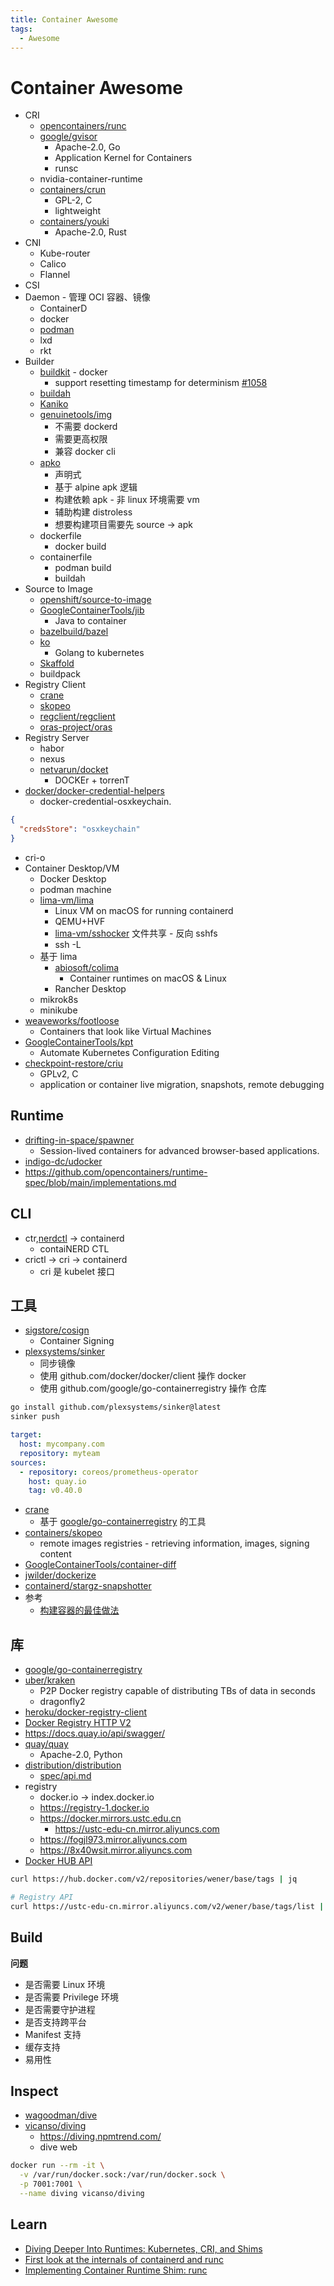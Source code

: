 ```yaml
---
title: Container Awesome
tags:
  - Awesome
---
```


# Container Awesome

- CRI
  - [opencontainers/runc](https://github.com/opencontainers/runc)
  - [google/gvisor](https://github.com/google/gvisor)
    - Apache-2.0, Go
    - Application Kernel for Containers
    - runsc
  - nvidia-container-runtime
  - [containers/crun](https://github.com/containers/crun)
    - GPL-2, C
    - lightweight
  - [containers/youki](https://github.com/containers/youki)
    - Apache-2.0, Rust
- CNI
  - Kube-router
  - Calico
  - Flannel
- CSI
- Daemon - 管理 OCI 容器、镜像
  - ContainerD
  - docker
  - [podman](https://github.com/containers/podman)
  - lxd
  - rkt
- Builder
  - [buildkit](./buildkit.md) - docker
    - support resetting timestamp for determinism [#1058](https://github.com/moby/buildkit/issues/1058)
  - [buildah](./buildah.md)
  - [Kaniko](./kaniko.md)
  - [genuinetools/img](https://github.com/genuinetools/img)
    - 不需要 dockerd
    - 需要更高权限
    - 兼容 docker cli
  - [apko](https://github.com/chainguard-dev/apko)
    - 声明式
    - 基于 alpine apk 逻辑
    - 构建依赖 apk - 非 linux 环境需要 vm
    - 辅助构建 distroless
    - 想要构建项目需要先 source -> apk
  - dockerfile
    - docker build
  - containerfile
    - podman build
    - buildah
- Source to Image
  - [openshift/source-to-image](https://github.com/openshift/source-to-image)
  - [GoogleContainerTools/jib](https://github.com/GoogleContainerTools/jib)
    - Java to container
  - [bazelbuild/bazel](../../dev/build/bazel/README.md)
  - [ko](../../languages/go/lib/ko.md)
    - Golang to kubernetes
  - [Skaffold](../../devops/kubernetes/dev/skaffold.md)
  - buildpack
- Registry Client
  - [crane](./crane.md)
  - [skopeo](./skopeo.md)
  - [regclient/regclient](https://github.com/regclient/regclient)
  - [oras-project/oras](https://github.com/oras-project/oras)
- Registry Server
  - habor
  - nexus
  - [netvarun/docket](https://github.com/netvarun/docket)
    - DOCKEr + torrenT
- [docker/docker-credential-helpers](https://github.com/docker/docker-credential-helpers)
  - docker-credential-osxkeychain.

```json title="$HOME/.docker/config.json"
{
  "credsStore": "osxkeychain"
}
```

- cri-o
- Container Desktop/VM
  - Docker Desktop
  - podman machine
  - [lima-vm/lima](https://github.com/lima-vm/lima)
    - Linux VM on macOS for running containerd
    - QEMU+HVF
    - [lima-vm/sshocker](https://github.com/lima-vm/sshocker) 文件共享 - 反向 sshfs
    - ssh -L
  - 基于 lima
    - [abiosoft/colima](https://github.com/abiosoft/colima)
      - Container runtimes on macOS & Linux
    - Rancher Desktop
  - mikrok8s
  - minikube
- [weaveworks/footloose](https://github.com/weaveworks/footloose)
  - Containers that look like Virtual Machines
- [GoogleContainerTools/kpt](https://github.com/GoogleContainerTools/kpt)
  - Automate Kubernetes Configuration Editing
- [checkpoint-restore/criu](https://github.com/checkpoint-restore/criu)
  - GPLv2, C
  - application or container live migration, snapshots, remote debugging

## Runtime

- [drifting-in-space/spawner](https://github.com/drifting-in-space/spawner)
  - Session-lived containers for advanced browser-based applications.
- [indigo-dc/udocker](https://github.com/indigo-dc/udocker)
- https://github.com/opencontainers/runtime-spec/blob/main/implementations.md

## CLI

- ctr,[nerdctl] -> containerd
  - contaiNERD CTL
- crictl -> cri -> containerd
  - cri 是 kubelet 接口

[nerdctl]: https://github.com/containerd/nerdctl

## 工具

- [sigstore/cosign](https://github.com/sigstore/cosign)
  - Container Signing
- [plexsystems/sinker](https://github.com/plexsystems/sinker)
  - 同步镜像
  - 使用 github.com/docker/docker/client 操作 docker
  - 使用 github.com/google/go-containerregistry 操作 仓库

```bash
go install github.com/plexsystems/sinker@latest
sinker push
```

```yaml title=".images.yaml"
target:
  host: mycompany.com
  repository: myteam
sources:
  - repository: coreos/prometheus-operator
    host: quay.io
    tag: v0.40.0
```

- [crane](https://github.com/google/go-containerregistry/blob/main/cmd/crane/doc/crane.md)
  - 基于 [google/go-containerregistry] 的工具
- [containers/skopeo](https://github.com/containers/skopeo)
  - remote images registries - retrieving information, images, signing content
- [GoogleContainerTools/container-diff](https://github.com/GoogleContainerTools/container-diff)
- [jwilder/dockerize](https://github.com/jwilder/dockerize)
- [containerd/stargz-snapshotter](https://github.com/containerd/stargz-snapshotter)
- 参考
  - [构建容器的最佳做法](https://cloud.google.com/solutions/best-practices-for-building-containers)

## 库

- [google/go-containerregistry]
- [uber/kraken](https://github.com/uber/kraken)
  - P2P Docker registry capable of distributing TBs of data in seconds
  - dragonfly2
- [heroku/docker-registry-client](https://github.com/heroku/docker-registry-client)
- [Docker Registry HTTP V2](https://docs.docker.com/registry/spec/api/)
- https://docs.quay.io/api/swagger/
- [quay/quay](https://github.com/quay/quay)
  - Apache-2.0, Python
- [distribution/distribution](https://github.com/distribution/distribution)
  - [spec/api.md](https://github.com/distribution/distribution/blob/main/docs/spec/api.md)
- registry
  - docker.io -> index.docker.io
  - https://registry-1.docker.io
  - https://docker.mirrors.ustc.edu.cn
    - https://ustc-edu-cn.mirror.aliyuncs.com
  - https://fogjl973.mirror.aliyuncs.com
  - https://8x40wsit.mirror.aliyuncs.com
- [Docker HUB API](https://docs.docker.com/docker-hub/api/latest/)

[google/go-containerregistry]: https://github.com/google/go-containerregistry

```bash
curl https://hub.docker.com/v2/repositories/wener/base/tags | jq

# Registry API
curl https://ustc-edu-cn.mirror.aliyuncs.com/v2/wener/base/tags/list | jq -r '.tags | .[]'
```

## Build

**问题**

- 是否需要 Linux 环境
- 是否需要 Privilege 环境
- 是否需要守护进程
- 是否支持跨平台
- Manifest 支持
- 缓存支持
- 易用性

## Inspect

- [wagoodman/dive](https://github.com/wagoodman/dive)
- [vicanso/diving](https://github.com/vicanso/diving)
  - https://diving.npmtrend.com/
  - dive web

```bash
docker run --rm -it \
  -v /var/run/docker.sock:/var/run/docker.sock \
  -p 7001:7001 \
  --name diving vicanso/diving
```

## Learn

- [Diving Deeper Into Runtimes: Kubernetes, CRI, and Shims](https://www.threatstack.com/blog/diving-deeper-into-runtimes-kubernetes-cri-and-shims)
- [First look at the internals of containerd and runc](https://nanikgolang.netlify.app/post/containers/)
- [Implementing Container Runtime Shim: runc](https://iximiuz.com/en/posts/implementing-container-runtime-shim/)
